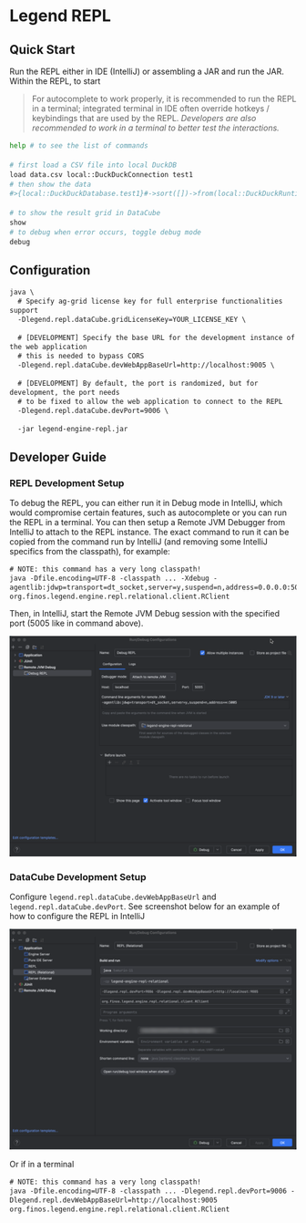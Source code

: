 # Legend REPL

## Quick Start

Run the REPL either in IDE (IntelliJ) or assembling a JAR and run the JAR. Within the REPL, to start

> For autocomplete to work properly, it is recommended to run the REPL in a terminal; integrated terminal
> in IDE often override hotkeys / keybindings that are used by the REPL. _Developers are also recommended
> to work in a terminal to better test the interactions._

```sh
help # to see the list of commands

# first load a CSV file into local DuckDB
load data.csv local::DuckDuckConnection test1
# then show the data
#>{local::DuckDuckDatabase.test1}#->sort([])->from(local::DuckDuckRuntime)

# to show the result grid in DataCube
show
# to debug when error occurs, toggle debug mode
debug
```

## Configuration

```shell
java \
  # Specify ag-grid license key for full enterprise functionalities support
  -Dlegend.repl.dataCube.gridLicenseKey=YOUR_LICENSE_KEY \
  
  # [DEVELOPMENT] Specify the base URL for the development instance of the web application
  # this is needed to bypass CORS
  -Dlegend.repl.dataCube.devWebAppBaseUrl=http://localhost:9005 \
  
  # [DEVELOPMENT] By default, the port is randomized, but for development, the port needs
  # to be fixed to allow the web application to connect to the REPL
  -Dlegend.repl.dataCube.devPort=9006 \
  
  -jar legend-engine-repl.jar
```

## Developer Guide

### REPL Development Setup

To debug the REPL, you can either run it in Debug mode in IntelliJ, which would compromise certain features, such as autocomplete
or you can run the REPL in a terminal. You can then setup a Remote JVM Debugger from IntelliJ to attach to the REPL instance.
The exact command to run it can be copied from the command run by IntelliJ (and removing some IntelliJ specifics from the classpath), for example:

```shell
# NOTE: this command has a very long classpath!
java -Dfile.encoding=UTF-8 -classpath ... -Xdebug -agentlib:jdwp=transport=dt_socket,server=y,suspend=n,address=0.0.0.0:5005 org.finos.legend.engine.repl.relational.client.RClient
```

Then, in IntelliJ, start the Remote JVM Debug session with the specified port (5005 like in command above).

![img.png](docs/repl-debug-setup.png)

### DataCube Development Setup

Configure `legend.repl.dataCube.devWebAppBaseUrl` and `legend.repl.dataCube.devPort`. See screenshot below for an example of
how to configure the REPL in IntelliJ

![img.png](docs/repl-webapp-dev-setup.png)

Or if in a terminal

```shell
# NOTE: this command has a very long classpath!
java -Dfile.encoding=UTF-8 -classpath ... -Dlegend.repl.devPort=9006 -Dlegend.repl.devWebAppBaseUrl=http://localhost:9005 org.finos.legend.engine.repl.relational.client.RClient
```